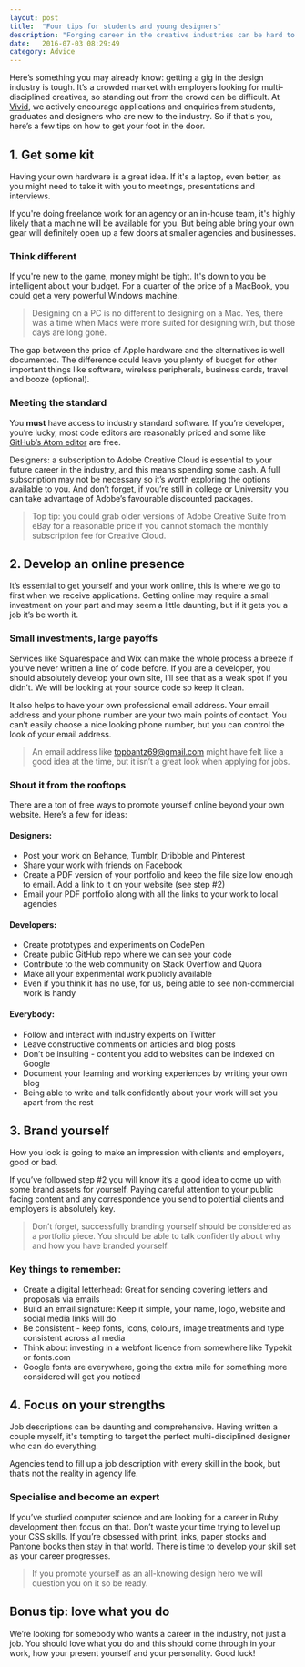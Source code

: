 ```yaml
---
layout: post
title:  "Four tips for students and young designers"
description: "Forging career in the creative industries can be hard to begin with, here’s some handy advice get you ahead of the game"
date:   2016-07-03 08:29:49
category: Advice
---
```


Here’s something you may already know: getting a gig in the design industry is tough. It’s a crowded market with employers looking for multi-disciplined creatives, so standing out from the crowd can be difficult. At [Vivid](http://www.vividcreative.com/), we actively encourage applications and enquiries from students, graduates and designers who are new to the industry. So if that's you, here’s a few tips on how to get your foot in the door.

## 1. Get some kit

Having your own hardware is a great idea. If it's a laptop, even better, as you might need to take it with you to meetings, presentations and interviews.

If you're doing freelance work for an agency or an in-house team, it's highly likely that a machine will be available for you. But being able bring your own gear will definitely open up a few doors at smaller agencies and businesses.

### Think different

If you're new to the game, money might be tight. It's down to you be intelligent about your budget. For a quarter of the price of a MacBook, you could get a very powerful Windows machine. 

> Designing on a PC is no different to designing on a Mac. Yes, there was a time when Macs were more suited for designing with, but those days are long gone.

The gap between the price of Apple hardware and the alternatives is well documented. The difference could leave you plenty of budget for other important things like software, wireless peripherals, business cards, travel and booze (optional).

### Meeting the standard 

You **must** have access to industry standard software. If you’re developer, you’re lucky, most code editors are reasonably priced and some like [GitHub’s Atom editor](https://atom.io/) are free. 

Designers: a subscription to Adobe Creative Cloud is essential to your future career in the industry, and this means spending some cash. A full subscription may not be necessary so it’s worth exploring the options available to you. And don’t forget, if you’re still in college or University you can take advantage of Adobe’s favourable discounted packages.

> Top tip: you could grab older versions of Adobe Creative Suite from eBay for a reasonable price if you cannot stomach the monthly subscription fee for Creative Cloud.

## 2. Develop an online presence

It’s essential to get yourself and your work online, this is where we go to first when we receive applications. Getting online may require a small investment on your part and may seem a little daunting, but if it gets you a job it’s be worth it.

### Small investments, large payoffs

Services like Squarespace and Wix can make the whole process a breeze if you’ve never written a line of code before. If you are a developer, you should absolutely develop your own site, I’ll see that as a weak spot if you didn’t. We will be looking at your source code so keep it clean.

It also helps to have your own professional email address. Your email address and your phone number are your two main points of contact. You can’t easily choose a nice looking phone number, but you can control the look of your email address.

> An email address like topbantz69@gmail.com might have felt like a good idea at the time, but it isn’t a great look when applying for jobs.

### Shout it from the rooftops

There are a ton of free ways to promote yourself online beyond your own website. Here’s a few for ideas:

#### Designers:

- Post your work on Behance, Tumblr, Dribbble and Pinterest
- Share your work with friends on Facebook
- Create a PDF version of your portfolio and keep the file size low enough to email. Add a link to it on your website (see step #2)
- Email your PDF portfolio along with all the links to your work to local agencies

#### Developers:

- Create prototypes and experiments on CodePen
- Create public GitHub repo where we can see your code
- Contribute to the web community on Stack Overflow and Quora
- Make all your experimental work publicly available
- Even if you think it has no use, for us, being able to see non-commercial work is handy

#### Everybody:

- Follow and interact with industry experts on Twitter
- Leave constructive comments on articles and blog posts
- Don’t be insulting - content you add to websites can be indexed on Google
- Document your learning and working experiences by writing your own blog
- Being able to write and talk confidently about your work will set you apart from the rest

## 3. Brand yourself

How you look is going to make an impression with clients and employers, good or bad.

If you’ve followed step #2 you will know it’s a good idea to come up with some brand assets for yourself. Paying careful attention to your public facing content and any correspondence you send to potential clients and employers is absolutely key. 

> Don’t forget, successfully branding yourself should be considered as a portfolio piece. You should be able to talk confidently about why and how you have branded yourself.

### Key things to remember:

- Create a digital letterhead: Great for sending covering letters and proposals via emails
- Build an email signature: Keep it simple, your name, logo, website and social media links will do
- Be consistent - keep fonts, icons, colours, image treatments and type consistent across all media
- Think about investing in a webfont licence from somewhere like Typekit or fonts.com
- Google fonts are everywhere, going the extra mile for something more considered will get you noticed

## 4. Focus on your strengths

Job descriptions can be daunting and comprehensive. Having written a couple myself, it's tempting to target the perfect multi-disciplined designer who can do everything. 

Agencies tend to fill up a job description with every skill in the book, but that’s not the reality in agency life. 

### Specialise and become an expert

If you’ve studied computer science and are looking for a career in Ruby development then focus on that. Don’t waste your time trying to level up your CSS skills. If you’re obsessed with print, inks, paper stocks and Pantone books then stay in that world. There is time to develop your skill set as your career progresses.

> If you promote yourself as an all-knowing design hero we will question you on it so be ready.

## Bonus tip: love what you do

We’re looking for somebody who wants a career in the industry, not just a job. You should love what you do and this should come through in your work, how your present yourself and your personality. Good luck!
